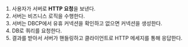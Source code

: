 1. 사용자가 서버로 **HTTP 요청**을 보낸다.
2. 서버는 비즈니스 로직을 수행한다.
3. 서버는 DBCP에서 유휴 커넥션을 확인하고 없으면 커넥션을 생성한다.
4. DB로 쿼리를 요청한다.
5. 결과를 받아서 서버가 핸들링하고 클라이언트로 HTTP 메세지를 통해 응답한다.